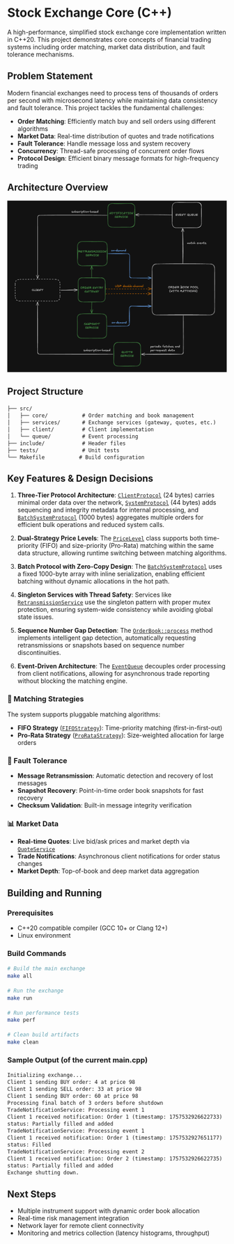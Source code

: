 # Stock Exchange Core (C++)

A high-performance, simplified stock exchange core implementation written in C++20. This project demonstrates core concepts of financial trading systems including order matching, market data distribution, and fault tolerance mechanisms.

## Problem Statement

Modern financial exchanges need to process tens of thousands of orders per second with microsecond latency while maintaining data consistency and fault tolerance. This project tackles the fundamental challenges:

- **Order Matching**: Efficiently match buy and sell orders using different algorithms
- **Market Data**: Real-time distribution of quotes and trade notifications
- **Fault Tolerance**: Handle message loss and system recovery
- **Concurrency**: Thread-safe processing of concurrent order flows
- **Protocol Design**: Efficient binary message formats for high-frequency trading

## Architecture Overview
![plot](sketch.png)



## Project Structure

```
├── src/
│   ├── core/           # Order matching and book management
│   ├── services/       # Exchange services (gateway, quotes, etc.)
│   ├── client/         # Client implementation
│   └── queue/          # Event processing
├── include/            # Header files
├── tests/              # Unit tests
└── Makefile           # Build configuration
```

## Key Features & Design Decisions


1. **Three-Tier Protocol Architecture**: [`ClientProtocol`](include/common/message.h) (24 bytes) carries minimal order data over the network, [`SystemProtocol`](include/common/message.h) (44 bytes) adds sequencing and integrity metadata for internal processing, and [`BatchSystemProtocol`](include/common/message.h) (1000 bytes) aggregates multiple orders for efficient bulk operations and reduced system calls.

2. **Dual-Strategy Price Levels**: The [`PriceLevel`](include/core/price_level.h) class supports both time-priority (FIFO) and size-priority (Pro-Rata) matching within the same data structure, allowing runtime switching between matching algorithms.

3. **Batch Protocol with Zero-Copy Design**: The [`BatchSystemProtocol`](include/common/message.h) uses a fixed 1000-byte array with inline serialization, enabling efficient batching without dynamic allocations in the hot path.

4. **Singleton Services with Thread Safety**: Services like [`RetransmissionService`](include/services/retransmission_service.h) use the singleton pattern with proper mutex protection, ensuring system-wide consistency while avoiding global state issues.

5. **Sequence Number Gap Detection**: The [`OrderBook::process`](src/core/order_book.cpp) method implements intelligent gap detection, automatically requesting retransmissions or snapshots based on sequence number discontinuities.

6. **Event-Driven Architecture**: The [`EventQueue`](include/queue/event_queue.h) decouples order processing from client notifications, allowing for asynchronous trade reporting without blocking the matching engine.

### 🚀 Matching Strategies

The system supports pluggable matching algorithms:

- **FIFO Strategy** ([`FIFOStrategy`](include/core/fifo_strategy.h)): Time-priority matching (first-in-first-out)
- **Pro-Rata Strategy** ([`ProRataStrategy`](include/core/pro_rata_strategy.h)): Size-weighted allocation for large orders

### 🔄 Fault Tolerance

- **Message Retransmission**: Automatic detection and recovery of lost messages
- **Snapshot Recovery**: Point-in-time order book snapshots for fast recovery
- **Checksum Validation**: Built-in message integrity verification

### 📊 Market Data

- **Real-time Quotes**: Live bid/ask prices and market depth via [`QuoteService`](include/services/quote_service.h)
- **Trade Notifications**: Asynchronous client notifications for order status changes
- **Market Depth**: Top-of-book and deep market data aggregation

## Building and Running

### Prerequisites

- C++20 compatible compiler (GCC 10+ or Clang 12+)
- Linux environment

### Build Commands

```bash
# Build the main exchange
make all

# Run the exchange
make run

# Run performance tests
make perf

# Clean build artifacts
make clean
```

### Sample Output (of the current main.cpp)

```
Initializing exchange...
Client 1 sending BUY order: 4 at price 98
Client 1 sending SELL order: 33 at price 98
Client 1 sending BUY order: 60 at price 98
Processing final batch of 3 orders before shutdown
TradeNotificationService: Processing event 1
Client 1 received notification: Order 1 (timestamp: 1757532926622733) status: Partially filled and added
TradeNotificationService: Processing event 1
Client 1 received notification: Order 1 (timestamp: 1757532927651177) status: Filled
TradeNotificationService: Processing event 2
Client 1 received notification: Order 2 (timestamp: 1757532926622735) status: Partially filled and added
Exchange shutting down.
```

## Next Steps

- Multiple instrument support with dynamic order book allocation
- Real-time risk management integration
- Network layer for remote client connectivity
- Monitoring and metrics collection (latency histograms, throughput)
